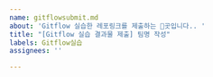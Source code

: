 ```yaml
---
name: gitflowsubmit.md
about: 'Gitflow 실습한 레포링크를 제출하는 곳입니다.. '
title: "[Gitflow 실습 결과물 제출] 팀명 작성"
labels: Gitflow실습
assignees: ''

---
```

